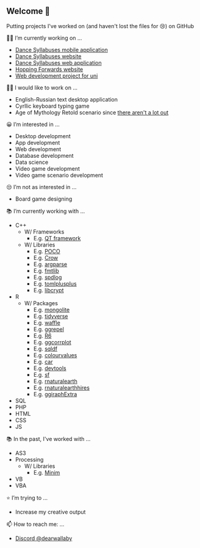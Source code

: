 ## Welcome 👋

Putting projects I've worked on (and haven't lost the files for 😢) on GitHub

👨‍💻 I’m currently working on ...
* [Dance Syllabuses mobile application](https://github.com/ProjectsKoryHasWorkedOn/DanceSyllabusesApp_2024)
* [Dance Syllabuses website](https://dancesyllabuses.com)
* [Dance Syllabuses web application](https://github.com/ProjectsKoryHasWorkedOn/2024_Dance_Syllabuses_App_Backend)
* [Hopping Forwards website](https://hoppingforwards.com/)
* [Web development project for uni](https://github.com/ProjectsKoryHasWorkedOn/2024_SmartManufacturingDashboardWebDevGroupProject)

👨‍💻 I would like to work on ...
* English-Russian text desktop application
* Cyrllic keyboard typing game
* Age of Mythology Retold scenario since [there aren't a lot out](https://aom.heavengames.com/downloads/lister.php?category=aomr_rms)

😀 I’m interested in ...
* Desktop development
* App development
* Web development
* Database development
* Data science
* Video game development
* Video game scenario development

😒 I’m not as interested in ...
* Board game designing

📚 I’m currently working with ...
* C++
  * W/ Frameworks
    * E.g. [QT framework](https://github.com/qt)
  * W/ Libraries
    * E.g. [POCO](https://github.com/pocoproject/poco/tree/891c1e03bf9189beb4d4270da5bf1e172c14bc88)
    * E.g. [Crow](https://github.com/CrowCpp/Crow/tree/045b17658546f01e38edbe69e27da10f50d1451c)
    * E.g. [argparse](https://github.com/p-ranav/argparse/tree/1b27c6f3da8204a2d130d9b0308c485e46b762a9)
    * E.g. [fmtlib](https://github.com/fmtlib/fmt/tree/29d7e580598ecf7d3d5ecc6e8d5dfadba14cf132)
    * E.g. [spdlog](https://github.com/gabime/spdlog/tree/5ebfc927306fd7ce551fa22244be801cf2b9fdd9)
    * E.g. [tomlplusplus](https://github.com/marzer/tomlplusplus/tree/e2bae9d559b4956a831fcef10ac8f01c88cb0d13)
    * E.g. [libcrypt](https://github.com/peterzuger/libcrypt)
* R
  * W/ Packages
    * E.g. [mongolite](https://github.com/jeroen/mongolite)
    * E.g. [tidyverse](https://github.com/tidyverse/tidyverse)
    * E.g. [waffle](https://github.com/hrbrmstr/waffle)
    * E.g. [ggrepel](https://github.com/slowkow/ggrepel)
    * E.g. [R6](https://github.com/r-lib/R6)
    * E.g. [ggcorrplot](https://github.com/kassambara/ggcorrplot)
    * E.g. [sqldf](https://github.com/ggrothendieck/sqldf)
    * E.g. [colourvalues](https://github.com/SymbolixAU/colourvalues)
    * E.g. [car](https://github.com/cran/car)
    * E.g. [devtools](https://github.com/r-lib/devtools)
    * E.g. [sf](https://github.com/r-spatial/sf)
    * E.g. [rnaturalearth](https://github.com/ropensci/rnaturalearth)
    * E.g. [rnaturalearthhires](https://github.com/ropensci/rnaturalearthhires)
    * E.g. [ggiraphExtra](https://github.com/cardiomoon/ggiraphExtra)
* SQL
* PHP
* HTML
* CSS
* JS

📚 In the past, I've worked with ...
* AS3 
* Processing
  * W/ Libraries
    * E.g. [Minim](https://github.com/ddf/Minim)
* VB
* VBA

⭐ I’m trying to ...
* Increase my creative output

📫 How to reach me: ...
* [Discord @dearwallaby](https://discord.com/users/users/351352351870943233)
